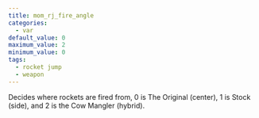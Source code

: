 ```yaml
---
title: mom_rj_fire_angle
categories:
  - var
default_value: 0
maximum_value: 2
minimum_value: 0
tags:
  - rocket jump
  - weapon
---
```


Decides where rockets are fired from, 0 is The Original (center), 1 is Stock (side), and 2 is the Cow Mangler (hybrid).
